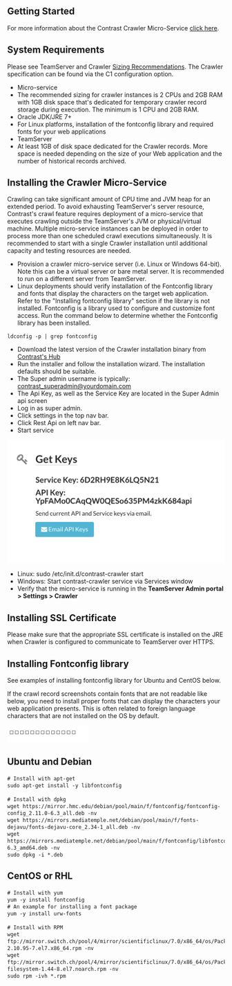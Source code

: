 <!--
title: "Installing the Crawler Micro-Service"
description: "Guidelines for installing and configuring the Crawler Micro-Service"
tags: "crawler installation Microservice sizing fontconfig PhantomJS"
-->

## Getting Started
For more information about the Contrast Crawler Micro-Service [click here](admin_crawlconfig.html#overview).

## System Requirements
Please see TeamServer and Crawler [Sizing Recommendations](admin_tsinstall.html#size). The Crawler specification can be found via the C1 configuration option.
* Micro-service
 * The recommended sizing for crawler instances is 2 CPUs and 2GB RAM with 1GB disk space that's dedicated for temporary crawler record storage during execution. The minimum is 1 CPU and 2GB RAM.
 * Oracle JDK/JRE 7+
 * For Linux platforms, installation of the fontconfig library and required fonts for your web applications
* TeamServer
 * At least 1GB of disk space dedicated for the Crawler records. More space is needed depending on the size of your Web application and the number of historical records archived.

## Installing the Crawler Micro-Service
Crawling can take significant amount of CPU time and JVM heap for an extended period. To avoid exhausting TeamServer's server resource, Contrast's crawl feature requires deployment of a micro-service that executes crawling outside the TeamServer's JVM or physical/virtual machine. Multiple micro-service instances can be deployed in order to process more than one scheduled crawl executions simultaneously. It is recommended to start with a single Crawler installation until additional capacity and testing resources are needed.
 
* Provision a crawler micro-service server (i.e. Linux or Windows 64-bit). Note this can be a virtual server or bare metal server. It is recommended to run on a different server from TeamServer.
* Linux deployments should verify installation of the Fontconfig library and fonts that display the characters on the target web application. Refer to the "Installing fontconfig library" section if the library is not installed. Fontconfig is a library used to configure and customize font access. Run the command below to determine whether the Fontconfig library has been installed.

````
ldconfig -p | grep fontconfig
````

* Download the latest version of the Crawler installation binary from [Contrast's Hub](https://hub.contrastsecurity.com/)
* Run the installer and follow the installation wizard. The installation defaults should be suitable.
* The Super admin username is typically: contrast_superadmin@yourdomain.com
* The Api Key, as well as the Service Key are located in the Super Admin api screen
* Log in as super admin.
* Click settings in the top nav bar.
* Click Rest Api on left nav bar.
* Start service

<a href="assets/images/KB2-l01_2.png" rel="lightbox" title="Service &amp; API Keys"><img class="thumbnail" src="assets/images/KB2-l01_2.png"/></a>

* Linux: sudo /etc/init.d/contrast-crawler start
* Windows: Start contrast-crawler service via Services window
* Verify that the micro-service is running in the **TeamServer Admin portal > Settings > Crawler**

## Installing SSL Certificate
Please make sure that the appropriate SSL certificate is installed on the JRE when Crawler is configured to communicate to TeamServer over HTTPS.

## Installing Fontconfig library
See examples of installing fontconfig library for Ubuntu and CentOS below.

If the crawl record screenshots contain fonts that are not readable like below, you need to install proper fonts that can display the characters your web application presents. This is often related to foreign language characters that are not installed on the OS by default.

<a href="assets/images/KB2-l01_3.png" rel="lightbox" title="Unreadable Fonts"><img class="thumbnail" src="assets/images/KB2-l01_3.png"/></a>

## Ubuntu and Debian

````
# Install with apt-get
sudo apt-get install -y libfontconfig
 
# Install with dpkg
wget https://mirror.hmc.edu/debian/pool/main/f/fontconfig/fontconfig-config_2.11.0-6.3_all.deb -nv
wget https://mirrors.mediatemple.net/debian/pool/main/f/fonts-dejavu/fonts-dejavu-core_2.34-1_all.deb -nv
wget https://mirrors.mediatemple.net/debian/pool/main/f/fontconfig/libfontconfig1_2.11.0-6.3_amd64.deb -nv
sudo dpkg -i *.deb
````

## CentOS or RHL

````
# Install with yum
yum -y install fontconfig
# An example for installing a font package
yum -y install urw-fonts
 
# Install with RPM
wget ftp://mirror.switch.ch/pool/4/mirror/scientificlinux/7.0/x86_64/os/Packages/fontconfig-2.10.95-7.el7.x86_64.rpm -nv
wget ftp://mirror.switch.ch/pool/4/mirror/scientificlinux/7.0/x86_64/os/Packages/fontpackages-filesystem-1.44-8.el7.noarch.rpm -nv
sudo rpm -ivh *.rpm
````

